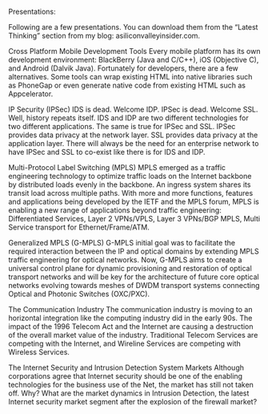 Presentations:

Following are a few presentations. You can download them from the “Latest Thinking” section from my blog: asiliconvalleyinsider.com.

Cross Platform Mobile Development Tools
Every mobile platform has its own development environment: BlackBerry (Java and C/C++), iOS (Objective C), and Android (Dalvik Java). Fortunately for developers, there are a few alternatives. Some tools can wrap existing HTML into native libraries such as PhoneGap or even generate native code from existing HTML such as Appcelerator.


IP Security (IPSec)
IDS is dead. Welcome IDP. IPSec is dead. Welcome SSL. Well, history repeats itself. IDS and IDP are two different technologies for two different applications. The same is true for IPSec and SSL. IPSec provides data privacy at the network layer. SSL provides data privacy at the application layer. There will always be the need for an enterprise network to have IPSec and SSL to co-exist like there is for IDS and IDP. 


Multi-Protocol Label Switching (MPLS)
MPLS emerged as a traffic engineering technology to optimize traffic loads on the Internet backbone by distributed loads evenly in the backbone. An ingress system shares its transit load across multiple paths. With more and more functions, features and applications being developed by the IETF and the MPLS forum, MPLS is enabling a new range of applications beyond traffic engineering: Differentiated Services, Layer 2 VPNs/VPLS, Layer 3 VPNs/BGP MPLS, Multi Service transport for Ethernet/Frame/ATM. 


Generalized MPLS (G-MPLS)
G-MPLS initial goal was to facilitate the required interaction between the IP and optical domains by extending MPLS traffic engineering for optical networks. Now, G-MPLS aims to create a universal control plane for dynamic provisioning and restoration of optical transport networks and will be key for the architecture of future core optical networks evolving towards meshes of DWDM transport systems connecting Optical and Photonic Switches (OXC/PXC).


The Communication Industry
The communication industry is moving to an horizontal integration like the computing industry did in the early 90s. The impact of the 1996 Telecom Act and the Internet are causing a destruction of the overall market value of the industry. Traditional Telecom Services are competing with the Internet, and Wireline Services are competing with Wireless Services.


The Internet Security and Intrusion Detection System Markets
Although corporations agree that Internet security should be one of the enabling technologies for the business use of the Net, the market has still not taken off. Why? What are the market dynamics in Intrusion Detection, the latest Internet security market segment after the explosion of the firewall market?
